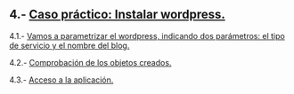 ## 4.- [Caso práctico: Instalar wordpress.](https://github.com/mikkgh/helm/blob/main/4.md)

4.1.- [Vamos a parametrizar el wordpress, indicando dos parámetros: el tipo de servicio y el nombre del blog.](https://github.com/mikkgh/helm/blob/main/4.1.md)

4.2.- [Comprobación de los objetos creados.](https://github.com/mikkgh/helm/blob/main/4.2.md)

4.3.- [Acceso a la aplicación.](https://github.com/mikkgh/helm/blob/main/4.3.md)
